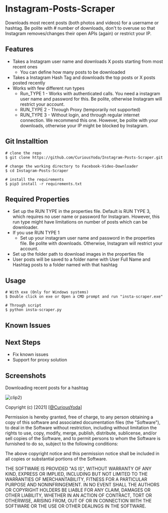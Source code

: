 # Instagram-Posts-Scraper

Downloads most recent posts (both photos and videos) for a username or hashtag. Be polite with # number of downloads, don't to overuse so that Instagram removes/changes their open APIs (again) or restrict your IP. 

## Features
- Takes a Instagram user name and downloads X posts starting from most recent ones
  - You can define how many posts to be downloaded
- Takes a Instagram Hash Tag and downloads the top posts or X posts posted recently
- Works with few different run types
  - Run_TYPE 1 - Works with authenticated calls. You need a instagram user name and password for this. Be polite, otherwise Instagram will restrict your account. 
  - RUN_TYPE 2 - Through Proxy (temporarily not supported)
  - RUN_TYPE 3 - Without login, and through regular internet connection. We recommend this one. However, be polite with your downloads, otherwise your IP might be blocked by Instagram.

## Git Installtion
```
# clone the repo
$ git clone https://github.com/CuriousYoda/Instagram-Posts-Scraper.git

# change the working directory to Facebook-Video-Downloader
$ cd Instagram-Posts-Scraper

# install the requirements
$ pip3 install -r requirements.txt
```

## Required Properties
- Set up the RUN TYPE in the properties file. Default is RUN TYPE 3, which requires no user name or password for Instagram. However, this run type might have limitations on number of posts which can be downloader.
- If you use RUN TYPE 1
  - Set up your instagram user name and password in the properties file. Be polite with downloads. Otherwise, Instagram will restrict your account. 
- Set up the folder path to download images in the properties file
- User posts will be saved to a folder name with User Full Name and Hashtag posts to a folder named with that hashtag

## Usage
```
# With exe (Only for Windows systems)
$ Double click on exe or Open a CMD prompt and run "insta-scraper.exe"

# Through script
$ python insta-scraper.py

```

## Known Issues


## Next Steps
- Fix known issues
- Support for proxy solution

## Screenshots
Downloading recent posts for a hashtag

![clip2](https://user-images.githubusercontent.com/86459866/126743888-3d03d8b5-a586-46e7-b2e4-a4e5a43accd8.gif))




Copyright (c) [2021] [[@CuriousYoda](https://twitter.com/CuriousYoda)]

Permission is hereby granted, free of charge, to any person obtaining a copy
of this software and associated documentation files (the "Software"), to deal
in the Software without restriction, including without limitation the rights
to use, copy, modify, merge, publish, distribute, sublicense, and/or sell
copies of the Software, and to permit persons to whom the Software is
furnished to do so, subject to the following conditions:

The above copyright notice and this permission notice shall be included in all
copies or substantial portions of the Software.

THE SOFTWARE IS PROVIDED "AS IS", WITHOUT WARRANTY OF ANY KIND, EXPRESS OR
IMPLIED, INCLUDING BUT NOT LIMITED TO THE WARRANTIES OF MERCHANTABILITY,
FITNESS FOR A PARTICULAR PURPOSE AND NONINFRINGEMENT. IN NO EVENT SHALL THE
AUTHORS OR COPYRIGHT HOLDERS BE LIABLE FOR ANY CLAIM, DAMAGES OR OTHER
LIABILITY, WHETHER IN AN ACTION OF CONTRACT, TORT OR OTHERWISE, ARISING FROM,
OUT OF OR IN CONNECTION WITH THE SOFTWARE OR THE USE OR OTHER DEALINGS IN THE
SOFTWARE.
